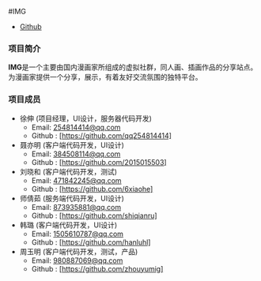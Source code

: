 #IMG

* [Github](https://github.com/qq254814414/img) 

### 项目简介

**IMG**是一个主要由国内漫画家所组成的虚拟社群，同人画、插画作品的分享站点。为漫画家提供一个分享，展示，有着友好交流氛围的独特平台。

### 项目成员

* 徐伸 (项目经理，UI设计，服务器代码开发) 
    * Email: <254814414@qq.com>
    * Github : [https://github.com/qq254814414]
* 聂亦明 (客户端代码开发，UI设计) 
    * Email: <384508114@qq.com>
    * Github : [https://github.com/2015015503]
* 刘晓和 (客户端代码开发，测试)
    * Email: <471842245@qq.com>
    * Github : [https://github.com/6xiaohe]
* 师倩茹 (服务端代码开发，UI设计)
    * Email: <873935881@qq.com>
    * Github : [https://github.com/shiqianru]
* 韩璐 (客户端代码开发，UI设计)
    * Email: <1505610787@qq.com>
    * Github : [https://github.com/hanluhl]
* 周玉明 (客户端代码开发，测试，产品)
    * Email: <980887069@qq.com>
    * Github : [https://github.com/zhouyumig]

